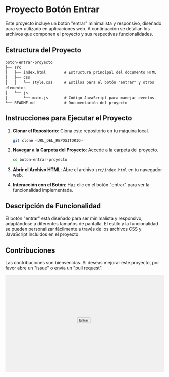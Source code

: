 # Proyecto Botón Entrar

Este proyecto incluye un botón "entrar" minimalista y responsivo, diseñado para ser utilizado en aplicaciones web. A continuación se detallan los archivos que componen el proyecto y sus respectivas funcionalidades.

## Estructura del Proyecto

```
boton-entrar-proyecto
├── src
│   ├── index.html        # Estructura principal del documento HTML
│   ├── css
│   │   └── style.css     # Estilos para el botón "entrar" y otros elementos
│   └── js
│       └── main.js       # Código JavaScript para manejar eventos
└── README.md             # Documentación del proyecto
```

## Instrucciones para Ejecutar el Proyecto

1. **Clonar el Repositorio**: Clona este repositorio en tu máquina local.
   
   ```bash
   git clone <URL_DEL_REPOSITORIO>
   ```

2. **Navegar a la Carpeta del Proyecto**: Accede a la carpeta del proyecto.

   ```bash
   cd boton-entrar-proyecto
   ```

3. **Abrir el Archivo HTML**: Abre el archivo `src/index.html` en tu navegador web.

4. **Interacción con el Botón**: Haz clic en el botón "entrar" para ver la funcionalidad implementada.

## Descripción de Funcionalidad

El botón "entrar" está diseñado para ser minimalista y responsivo, adaptándose a diferentes tamaños de pantalla. El estilo y la funcionalidad se pueden personalizar fácilmente a través de los archivos CSS y JavaScript incluidos en el proyecto.

## Contribuciones

Las contribuciones son bienvenidas. Si deseas mejorar este proyecto, por favor abre un "issue" o envía un "pull request".


![alt text](image.png)
